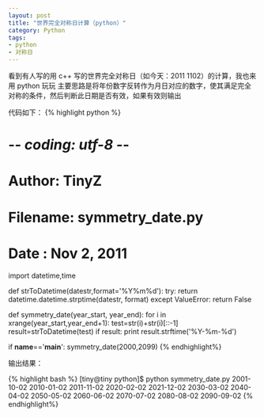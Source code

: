 ```yaml
---
layout: post
title: "世界完全对称日计算（python）"
category: Python
tags: 
- python
- 对称日
---
```


看到有人写的用 c++ 写的世界完全对称日（如今天：2011 1102）的计算，我也来用 python 玩玩
主要思路是将年份数字反转作为月日对应的数字，使其满足完全对称的条件，然后判断此日期是否有效，如果有效则输出

代码如下：
{% highlight python %}
# -*- coding: utf-8 -*-
# Author: TinyZ
# Filename: symmetry_date.py
# Date  : Nov 2, 2011
 
import datetime,time
 
def strToDatetime(datestr,format='%Y%m%d'):
    try:
        return datetime.datetime.strptime(datestr, format)
    except ValueError:
        return False
 
def symmetry_date(year_start, year_end):
    for i in xrange(year_start,year_end+1):
        test=str(i)+str(i)[::-1]
        result=strToDatetime(test)
        if result:
            print result.strftime('%Y-%m-%d')
 
if __name__=='__main__':
    symmetry_date(2000,2099)
{% endhighlight%}

输出结果：

{% highlight bash %}
[tiny@tiny python]$ python symmetry_date.py
2001-10-02
2010-01-02
2011-11-02
2020-02-02
2021-12-02
2030-03-02
2040-04-02
2050-05-02
2060-06-02
2070-07-02
2080-08-02
2090-09-02
{% endhighlight%}
